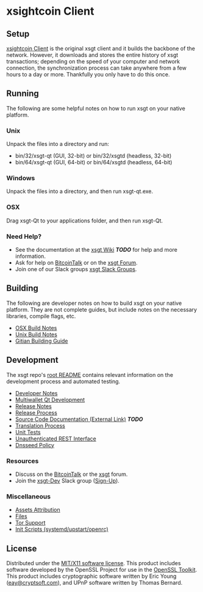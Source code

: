 xsightcoin Client
=====================

Setup
---------------------
[xsightcoin Client](http://xsgt.org/wallet) is the original xsgt client and it builds the backbone of the network. However, it downloads and stores the entire history of xsgt transactions; depending on the speed of your computer and network connection, the synchronization process can take anywhere from a few hours to a day or more. Thankfully you only have to do this once.

Running
---------------------
The following are some helpful notes on how to run xsgt on your native platform.

### Unix

Unpack the files into a directory and run:

- bin/32/xsgt-qt (GUI, 32-bit) or bin/32/xsgtd (headless, 32-bit)
- bin/64/xsgt-qt (GUI, 64-bit) or bin/64/xsgtd (headless, 64-bit)

### Windows

Unpack the files into a directory, and then run xsgt-qt.exe.

### OSX

Drag xsgt-Qt to your applications folder, and then run xsgt-Qt.

### Need Help?

* See the documentation at the [xsgt Wiki](https://en.bitcoin.it/wiki/Main_Page) ***TODO***
for help and more information.
* Ask for help on [BitcoinTalk](https://bitcointalk.org/index.php?topic=1262920.0) or on the [xsgt Forum](http://forum.xsgt.org/).
* Join one of our Slack groups [xsgt Slack Groups](https://xsgt.org/slack-logins/).

Building
---------------------
The following are developer notes on how to build xsgt on your native platform. They are not complete guides, but include notes on the necessary libraries, compile flags, etc.

- [OSX Build Notes](build-osx.md)
- [Unix Build Notes](build-unix.md)
- [Gitian Building Guide](gitian-building.md)

Development
---------------------
The xsgt repo's [root README](https://github.com/xsgt-Project/xsgt/blob/master/README.md) contains relevant information on the development process and automated testing.

- [Developer Notes](developer-notes.md)
- [Multiwallet Qt Development](multiwallet-qt.md)
- [Release Notes](release-notes.md)
- [Release Process](release-process.md)
- [Source Code Documentation (External Link)](https://dev.visucore.com/bitcoin/doxygen/) ***TODO***
- [Translation Process](translation_process.md)
- [Unit Tests](unit-tests.md)
- [Unauthenticated REST Interface](REST-interface.md)
- [Dnsseed Policy](dnsseed-policy.md)

### Resources

* Discuss on the [BitcoinTalk](https://bitcointalk.org/index.php?topic=1262920.0) or the [xsgt](http://forum.xsgt.org/) forum.
* Join the [xsgt-Dev](https://xsgt-dev.slack.com/) Slack group ([Sign-Up](https://xsgt-dev.herokuapp.com/)).

### Miscellaneous
- [Assets Attribution](assets-attribution.md)
- [Files](files.md)
- [Tor Support](tor.md)
- [Init Scripts (systemd/upstart/openrc)](init.md)

License
---------------------
Distributed under the [MIT/X11 software license](http://www.opensource.org/licenses/mit-license.php).
This product includes software developed by the OpenSSL Project for use in the [OpenSSL Toolkit](https://www.openssl.org/). This product includes
cryptographic software written by Eric Young ([eay@cryptsoft.com](mailto:eay@cryptsoft.com)), and UPnP software written by Thomas Bernard.
